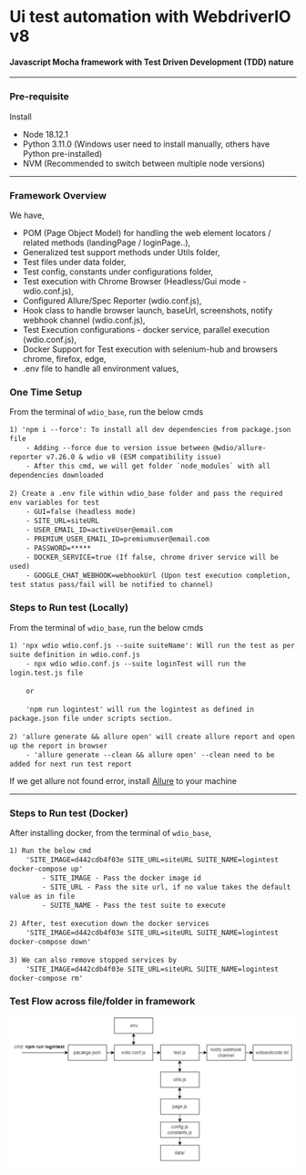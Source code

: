 # Ui test automation with WebdriverIO v8

#### Javascript Mocha framework with Test Driven Development (TDD) nature

---

### Pre-requisite

Install

- Node 18.12.1
- Python 3.11.0 (Windows user need to install manually, others have Python pre-installed)
- NVM (Recommended to switch between multiple node versions)

---

### Framework Overview

We have,

- POM (Page Object Model) for handling the web element locators / related methods (landingPage / loginPage..),
- Generalized test support methods under Utils folder,
- Test files under data folder,
- Test config, constants under configurations folder,
- Test execution with Chrome Browser (Headless/Gui mode - wdio.conf.js),
- Configured Allure/Spec Reporter (wdio.conf.js),
- Hook class to handle browser launch, baseUrl, screenshots, notify webhook channel (wdio.conf.js),
- Test Execution configurations - docker service, parallel execution (wdio.conf.js),
- Docker Support for Test execution with selenium-hub and browsers chrome, firefox, edge,
- .env file to handle all environment values,

### One Time Setup

From the terminal of `wdio_base`, run the below cmds

    1) 'npm i --force': To install all dev dependencies from package.json file
        - Adding --force due to version issue between @wdio/allure-reporter v7.26.0 & wdio v8 (ESM compatibility issue)
        - After this cmd, we will get folder `node_modules` with all dependencies downloaded

    2) Create a .env file within wdio_base folder and pass the required env variables for test
        - GUI=false (headless mode)
        - SITE_URL=siteURL
        - USER_EMAIL_ID=activeUser@email.com
        - PREMIUM_USER_EMAIL_ID=premiumuser@email.com
        - PASSWORD=*****
        - DOCKER_SERVICE=true (If false, chrome driver service will be used)
        - GOOGLE_CHAT_WEBHOOK=webhookUrl (Upon test execution completion, test status pass/fail will be notified to channel)

### Steps to Run test (Locally)

From the terminal of `wdio_base`, run the below cmds

    1) 'npx wdio wdio.conf.js --suite suiteName': Will run the test as per suite definition in wdio.conf.js
        - npx wdio wdio.conf.js --suite loginTest will run the login.test.js file

        or

        'npm run logintest' will run the logintest as defined in package.json file under scripts section.

    2) 'allure generate && allure open' will create allure report and open up the report in browser
        - 'allure generate --clean && allure open' --clean need to be added for next run test report

If we get allure not found error, install [Allure](https://www.programsbuzz.com/article/how-install-allure-windows) to your machine

---

### Steps to Run test (Docker)

After installing docker, from the terminal of `wdio_base`,

    1) Run the below cmd
        'SITE_IMAGE=d442cdb4f03e SITE_URL=siteURL SUITE_NAME=logintest docker-compose up'
            - SITE_IMAGE - Pass the docker image id
            - SITE_URL - Pass the site url, if no value takes the default value as in file
            - SUITE_NAME - Pass the test suite to execute

    2) After, test execution down the docker services
        'SITE_IMAGE=d442cdb4f03e SITE_URL=siteURL SUITE_NAME=logintest docker-compose down'

    3) We can also remove stopped services by
        'SITE_IMAGE=d442cdb4f03e SITE_URL=siteURL SUITE_NAME=logintest docker-compose rm'

### Test Flow across file/folder in framework

![wdio-test-flow.png](./wdio-test-flow.png)
